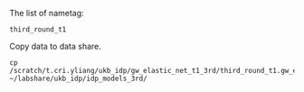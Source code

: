 The list of nametag:

```
third_round_t1
```

Copy data to data share.

```
cp /scratch/t.cri.yliang/ukb_idp/gw_elastic_net_t1_3rd/third_round_t1.gw_elastic_net_beta.parquet ~/labshare/ukb_idp/idp_models_3rd/
```
